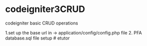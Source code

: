 # codeigniter3CRUD
codeigniter basic CRUD operations 

1.set up the base url in -> application/config/config.php file
2. PFA database.sql file setup
#   e t u t o r  
 